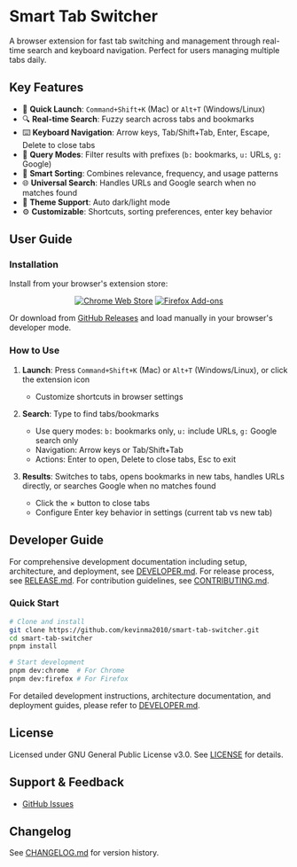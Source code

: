 # Smart Tab Switcher

A browser extension for fast tab switching and management through real-time search and keyboard navigation. Perfect for users managing multiple tabs daily.

## Key Features

- 🚀 **Quick Launch**: `Command+Shift+K` (Mac) or `Alt+T` (Windows/Linux)
- 🔍 **Real-time Search**: Fuzzy search across tabs and bookmarks
- ⌨️ **Keyboard Navigation**: Arrow keys, Tab/Shift+Tab, Enter, Escape, Delete to close tabs
- 🎯 **Query Modes**: Filter results with prefixes (`b:` bookmarks, `u:` URLs, `g:` Google)
- 🧠 **Smart Sorting**: Combines relevance, frequency, and usage patterns
- 🌐 **Universal Search**: Handles URLs and Google search when no matches found
- 🎨 **Theme Support**: Auto dark/light mode
- ⚙️ **Customizable**: Shortcuts, sorting preferences, enter key behavior

## User Guide

### Installation

Install from your browser's extension store:

<div align="center">

[![Chrome Web Store](https://img.shields.io/chrome-web-store/v/jjjkdlhleiedpjijkfofahkjfoehamok?label=Chrome&style=for-the-badge&logo=google-chrome&logoColor=white)](https://chromewebstore.google.com/detail/jjjkdlhleiedpjijkfofahkjfoehamok)
[![Firefox Add-ons](https://img.shields.io/amo/v/smart-tab-switcher?label=Firefox&style=for-the-badge&logo=firefox&logoColor=white)](https://addons.mozilla.org/firefox/addon/smart-tab-switcher)

</div>

Or download from [GitHub Releases](https://github.com/kevinma2010/smart-tab-switcher/releases) and load manually in your browser's developer mode.

### How to Use

1. **Launch**: Press `Command+Shift+K` (Mac) or `Alt+T` (Windows/Linux), or click the extension icon
   - Customize shortcuts in browser settings

2. **Search**: Type to find tabs/bookmarks
   - Use query modes: `b:` bookmarks only, `u:` include URLs, `g:` Google search only
   - Navigation: Arrow keys or Tab/Shift+Tab
   - Actions: Enter to open, Delete to close tabs, Esc to exit

3. **Results**: Switches to tabs, opens bookmarks in new tabs, handles URLs directly, or searches Google when no matches found
   - Click the × button to close tabs
   - Configure Enter key behavior in settings (current tab vs new tab)

## Developer Guide

For comprehensive development documentation including setup, architecture, and deployment, see [DEVELOPER.md](./DEVELOPER.md). For release process, see [RELEASE.md](./RELEASE.md). For contribution guidelines, see [CONTRIBUTING.md](./CONTRIBUTING.md).

### Quick Start

```bash
# Clone and install
git clone https://github.com/kevinma2010/smart-tab-switcher.git
cd smart-tab-switcher
pnpm install

# Start development
pnpm dev:chrome  # For Chrome
pnpm dev:firefox # For Firefox
```

For detailed development instructions, architecture documentation, and deployment guides, please refer to [DEVELOPER.md](./DEVELOPER.md).

## License

Licensed under GNU General Public License v3.0. See [LICENSE](./LICENSE) for details.

## Support & Feedback

- [GitHub Issues](https://github.com/kevinma2010/smart-tab-switcher/issues)

## Changelog

See [CHANGELOG.md](./CHANGELOG.md) for version history.